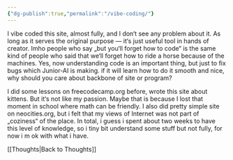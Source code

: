 ```yaml
---
{"dg-publish":true,"permalink":"/vibe-coding/"}
---
```


I vibe coded this site, almost fully, and I don‘t see any problem about it. As long as it serves the original purpose — it‘s just useful tool in hands of creator. Imho people who say „but you‘ll forget how to code“ is the same kind of people who said that we‘ll forget how to ride a horse because of the machines. Yes, now understanding code is an important thing, but just to fix bugs which Junior-AI is making. if it will learn how to do it smooth and nice, why should you care about backbone of site or program?  

I did some lessons on freecodecamp.org before, wrote this site about kittens. But it‘s not like my passion. Maybe that is because I lost that moment in school where math can be friendly. I also did pretty simple site on neocities.org, but i felt that my views of Internet was not part of „coziness“ of the place. In total, i guess i spent about two weeks to have this level of knowledge, so i tiny bit understand some stuff but not fully, for now i m ok with what i have.

[[Thoughts\|Back to Thoughts]]